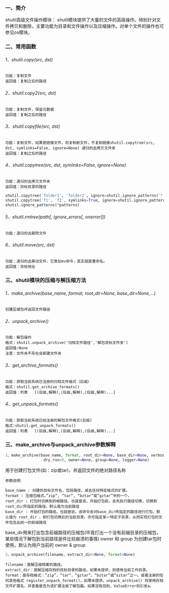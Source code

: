 ### 一、简介
shutil高级文件操作模块：
shutil模块提供了大量的文件的高级操作。特别针对文件拷贝和删除，主要功能为目录和文件操作以及压缩操作。对单个文件的操作也可参见os模块。

### 二、常用函数
###### 1、shutil.copy(src, dst)
    功能：复制文件
    返回值：复制之后的路径

###### 2、shutil.copy2(src, dst)
    功能：复制文件，保留元数据
    返回值：复制之后的路径

###### 3、shutil.copyfile(src, dst)
    功能：复制文件，如果是链接文件，将复制新文件，不复制链接shutil.copytree(src, dst, symlinks=False, ignore=None) 递归的去拷贝文件夹
    返回值：复制之后的路径

###### 4、shutil.copytree(src, dst, symlinks=False, ignore=None)
    功能：递归的去拷贝文件夹
    返回值：目标目录的路径
```python
shutil.copytree('folder1', 'folder2', ignore=shutil.ignore_patterns('*.pyc', 'tmp*'))
shutil.copytree('f1', 'f2', symlinks=True, ignore=shutil.ignore_patterns('*.pyc', 'tmp*'))
shutil.ignore_patterns(*patterns)
```

###### 5、shutil.rmtree(path[, ignore_errors[, onerror]])
    功能：递归的去删除文件

###### 6、shutil.move(src, dst)
    功能：递归的去移动文件，它类似mv命令，其实就是重命名。
    返回值：目标地址

### 三、shutil模块的压缩与解压缩方法
###### 1、make_archive(base_name, format, root_dir=None, base_dir=None,...)
    创建压缩包并返回文件路径

###### 2、unpack_archive()
    功能：解包操作
    格式：shutil.unpack_archive('归档文件路径','解包目标文件夹')
    返回值:None
    注意：文件夹不存在会新建文件夹

###### 3、get_archive_formats()

    功能：获取当前系统已注册的归档文件格式（后缀）
    格式：shutil.get_archive_formats()
    返回值：列表   [(后缀,解释),(后缀,解释),(后缀,解释)...]

###### 4、get_unpack_formats()
    功能：获取当前系统已经注册的解包文件格式(后缀)
    格式:shutil.get_unpack_formats()
    返回值：列表   [(后缀,解释),(后缀,解释),(后缀,解释)...]

### 三、make_archive与unpack_archive参数解释
```python
1、make_archive(base_name, format, root_dir=None, base_dir=None, verbose=0,
                 dry_run=0, owner=None, group=None, logger=None)
```
用于创建打包文件(如：zip或tar)，并返回文件的绝对路径名称

``参数说明``:

    base_name : 创建的目标文件名，包括路径，减去任何特定格式的扩展。
    format : 压缩包格式。”zip”, “tar”, “bztar”或”gztar”中的一个。
    root_dir : 打包时切换到的根路径。也就是说，开始打包前，会先执行路径切换，切换到root_dir所指定的路径。默认值为当前路径
    base_dir : 开始打包的路径。也就是说，该命令会对base_dir所指定的路径进行打包，默认值为 root_dir ，即打包切换后的当前目录。亦可指定某一特定子目录，从而实现打包的文件包含此统一的前缀路径

base_dir用来打出包含前缀路径的压缩包(毕竟打出一个没有前缀目录的压缩包，某些情况下解包到当前路径是件比较崩溃的事情)
owner 和 group 为创建tar包时使用，默认为用户当前的 owner & group

```python
2、unpack_archive(filename, extract_dir=None, format=None)
```
    filename：是解压缩档案的路径。
    extract_dir：是解压缩存档的目标目录的路径。如果未提供，则使用当前工作目录。
    format：是存档格式：“zip”，“tar”，“gztar”，“bztar”或“xztar”之一。或者注册的任何其他格式 register_unpack_format()。如果未提供，unpack_archive() 将使用存档文件扩展名，并查看是否为该扩展注册了解包器。如果没有找到，ValueError则引发a。

